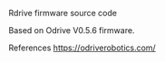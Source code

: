 Rdrive firmware source code

Based on Odrive V0.5.6 firmware. 

References
https://odriverobotics.com/
